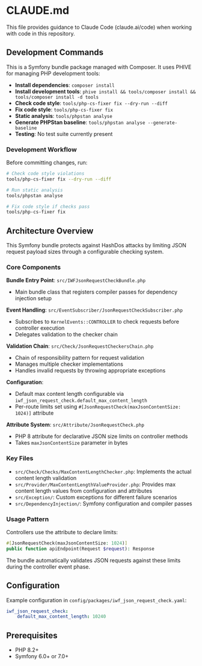 # CLAUDE.md

This file provides guidance to Claude Code (claude.ai/code) when working with code in this repository.

## Development Commands

This is a Symfony bundle package managed with Composer. It uses PHIVE for managing PHP development tools:

- **Install dependencies**: `composer install`
- **Install development tools**: `phive install && tools/composer install && tools/composer install -d tools`
- **Check code style**: `tools/php-cs-fixer fix --dry-run --diff`
- **Fix code style**: `tools/php-cs-fixer fix`
- **Static analysis**: `tools/phpstan analyse`
- **Generate PHPStan baseline**: `tools/phpstan analyse --generate-baseline`
- **Testing**: No test suite currently present

### Development Workflow

Before committing changes, run:
```bash
# Check code style violations
tools/php-cs-fixer fix --dry-run --diff

# Run static analysis
tools/phpstan analyse

# Fix code style if checks pass
tools/php-cs-fixer fix
```

## Architecture Overview

This Symfony bundle protects against HashDos attacks by limiting JSON request payload sizes through a configurable checking system.

### Core Components

**Bundle Entry Point**: `src/IWFJsonRequestCheckBundle.php`
- Main bundle class that registers compiler passes for dependency injection setup

**Event Handling**: `src/EventSubscriber/JsonRequestCheckSubscriber.php`
- Subscribes to `KernelEvents::CONTROLLER` to check requests before controller execution
- Delegates validation to the checker chain

**Validation Chain**: `src/Check/JsonRequestCheckersChain.php`
- Chain of responsibility pattern for request validation
- Manages multiple checker implementations
- Handles invalid requests by throwing appropriate exceptions

**Configuration**:
- Default max content length configurable via `iwf_json_request_check.default_max_content_length`
- Per-route limits set using `#[JsonRequestCheck(maxJsonContentSize: 1024)]` attribute

**Attribute System**: `src/Attribute/JsonRequestCheck.php`
- PHP 8 attribute for declarative JSON size limits on controller methods
- Takes `maxJsonContentSize` parameter in bytes

### Key Files

- `src/Check/Checks/MaxContentLengthChecker.php`: Implements the actual content length validation
- `src/Provider/MaxContentLengthValueProvider.php`: Provides max content length values from configuration and attributes
- `src/Exception/`: Custom exceptions for different failure scenarios
- `src/DependencyInjection/`: Symfony configuration and compiler passes

### Usage Pattern

Controllers use the attribute to declare limits:
```php
#[JsonRequestCheck(maxJsonContentSize: 1024)]
public function apiEndpoint(Request $request): Response
```

The bundle automatically validates JSON requests against these limits during the controller event phase.

## Configuration

Example configuration in `config/packages/iwf_json_request_check.yaml`:
```yaml
iwf_json_request_check:
    default_max_content_length: 10240
```

## Prerequisites

- PHP 8.2+
- Symfony 6.0+ or 7.0+